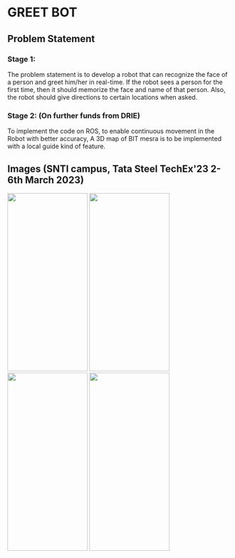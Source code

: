 # GREET BOT

## Problem Statement

### Stage 1:

The problem statement is to develop a robot that can recognize the face of a person and greet him/her in real-time. If the robot sees a person for the first time, then it should memorize the face and name of that person. Also, the robot should give directions to certain locations when asked.


### Stage 2: (On further funds from DRIE)

To implement the code on ROS, to enable continuous movement in the Robot with better accuracy, A 3D map of BIT mesra is to be implemented with a local guide kind of feature.



## Images (SNTI campus, Tata Steel TechEx'23 2-6th March 2023)


 <img src="https://github.com/khchoudhary8/GreetBot/assets/76583677/026583e9-cad2-4295-adee-204ccf50022f.jpg" width="180" height="400">
  <img src="https://github.com/khchoudhary8/GreetBot/assets/76583677/b1d9bc28-7da6-40fd-af2b-5db6029975dc" width="180" height="400">
   <img src="https://github.com/khchoudhary8/GreetBot/assets/76583677/12245464-5d20-4905-8170-9e6a791dbb6d.jpg" width="180" height="400">
      <img src="https://github.com/khchoudhary8/GreetBot/assets/76583677/acbcb5da-4ab2-49e6-b344-127c425737e7.jpg" width="180" height="400">


